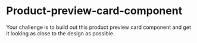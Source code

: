 # Product-preview-card-component
Your challenge is to build out this product preview card component and get it looking as close to the design as possible.
